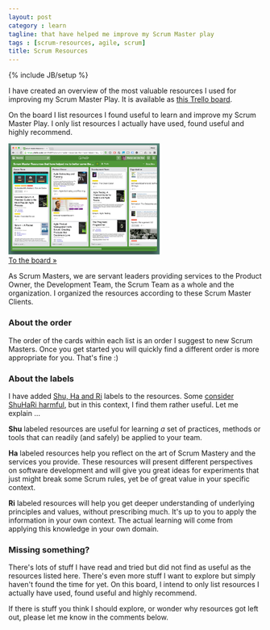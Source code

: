 ```yaml
---
layout: post
category : learn
tagline: that have helped me improve my Scrum Master play
tags : [scrum-resources, agile, scrum]
title: Scrum Resources
---
```

{% include JB/setup %}

I have created an overview of the most valuable resources I used 
for improving my Scrum Master Play. 
It is available as [this Trello board].

On the board I list resources I found useful to learn and improve my Scrum Master Play. 
I only list resources I actually have used, found useful and highly recommend. 

<div class="pull-right">
        <div class="panel-body">
          <a href="http://bit.do/serras-scrum-resources">
            <img alt="Scrum Master resources that helped me to better serve the ..."
                 src="/assets/img/blog/trello-scrum-resources.png"
                 width="300" /></a>
        </div>
        <div class="text-center">
            <a class="btn btn-primary"
               href="http://bit.do/serras-scrum-resources">To the board &raquo;</a>
        </div>
    </div>
</div>

As Scrum Masters, we are servant leaders providing services to the 
Product Owner, 
the Development Team, 
the Scrum Team as a whole 
and the organization. 
I organized the resources according to these Scrum Master Clients.

### About the order

The order of the cards within each list is an order I suggest to new Scrum Masters. 
Once you get started you will quickly find a different order is more appropriate for you. 
That's fine :)

### About the labels

I have added [Shu, Ha and Ri](http://alistair.cockburn.us/Shu+Ha+Ri) labels to the resources. 
Some [consider ShuHaRi harmful](http://agilecoach.typepad.com/agile-coaching/2010/02/shuhari-considered-harmful.html), 
but in this context, I find them rather useful. Let me explain ...

**Shu** labeled resources are useful for learning *a* set of practices, methods or tools that can readily (and safely) be applied to your team.

**Ha** labeled resources help you reflect on the art of Scrum Mastery and the services you provide. 
These resources will present different perspectives on software development 
and will give you great ideas for experiments that just might break some Scrum rules, 
yet be of great value in your specific context.

**Ri** labeled resources will help you get deeper understanding of underlying principles and values, 
without prescribing much. 
It's up to you to apply the information in your own context. 
The actual learning will come from applying this knowledge in your own domain.

### Missing something? 

There's lots of stuff I have read and tried but did not find as useful as the resources listed here. 
There's even more stuff I want to explore but simply haven't found the time for yet.
On this board, I intend to only list resources I actually have used, found useful and highly recommend.

If there is stuff you think I should explore, or wonder why resources got left out, 
please let me know in the comments below.


 [this Trello board]: http://bit.do/serras-scrum-resources
